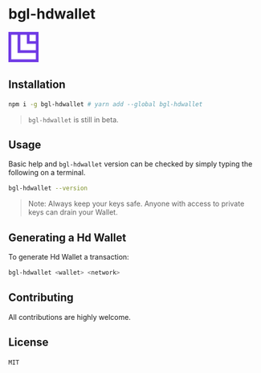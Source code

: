 # bgl-hdwallet

<img src="doc/img/Bitgesell.png" style="height: 60px;"/>

## Installation

```sh
npm i -g bgl-hdwallet # yarn add --global bgl-hdwallet
```

> `bgl-hdwallet` is still in beta.

## Usage

Basic help and `bgl-hdwallet` version can be checked by simply typing the following on a terminal.

```sh
bgl-hdwallet --version
```

> Note: Always keep your keys safe. Anyone with access to private keys can drain your Wallet.

## Generating a Hd Wallet

To generate Hd Wallet a transaction:

```sh
bgl-hdwallet <wallet> <network>
```

## Contributing

All contributions are highly welcome.

## License

`MIT`
